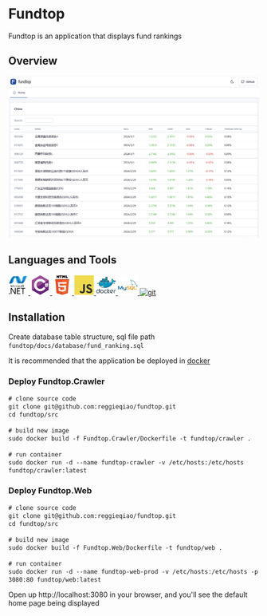 # Fundtop

Fundtop is an application that displays fund rankings

## Overview
![QRcodehub](https://raw.githubusercontent.com/reggieqiao/fundtop/main/docs/assets/examples.png)

## Languages and Tools
<a href="https://dotnet.microsoft.com/" target="_blank" rel="noreferrer"> <img src="https://raw.githubusercontent.com/devicons/devicon/master/icons/dot-net/dot-net-original-wordmark.svg" alt="dotnet" width="40" height="40"/> </a>
<a href="https://www.w3schools.com/cs/" target="_blank" rel="noreferrer"> <img src="https://raw.githubusercontent.com/devicons/devicon/master/icons/csharp/csharp-original.svg" alt="csharp" width="40" height="40"/> </a>
<a href="https://www.w3.org/html/" target="_blank" rel="noreferrer"> <img src="https://raw.githubusercontent.com/devicons/devicon/master/icons/html5/html5-original-wordmark.svg" alt="html5" width="40" height="40"/> </a>
<a href="https://developer.mozilla.org/en-US/docs/Web/JavaScript" target="_blank" rel="noreferrer"> <img src="https://raw.githubusercontent.com/devicons/devicon/master/icons/javascript/javascript-original.svg" alt="javascript" width="40" height="40"/> </a>
<a href="https://www.docker.com/" target="_blank" rel="noreferrer"> <img src="https://raw.githubusercontent.com/devicons/devicon/master/icons/docker/docker-original-wordmark.svg" alt="docker" width="40" height="40"/> </a>
<a href="https://www.mysql.com/" target="_blank" rel="noreferrer"> <img src="https://raw.githubusercontent.com/devicons/devicon/master/icons/mysql/mysql-original-wordmark.svg" alt="mysql" width="40" height="40"/> </a>
<a href="https://git-scm.com/" target="_blank" rel="noreferrer"> <img src="https://www.vectorlogo.zone/logos/git-scm/git-scm-icon.svg" alt="git" width="40" height="40"/> </a>

## Installation
Create database table structure, sql file path `fundtop/docs/database/fund_ranking.sql`

It is recommended that the application be deployed in [docker](https://www.docker.com)

### Deploy Fundtop.Crawler
```shell
# clone source code
git clone git@github.com:reggieqiao/fundtop.git
cd fundtop/src

# build new image
sudo docker build -f Fundtop.Crawler/Dockerfile -t fundtop/crawler .

# run container
sudo docker run -d --name fundtop-crawler -v /etc/hosts:/etc/hosts fundtop/crawler:latest
```

### Deploy Fundtop.Web
```shell
# clone source code
git clone git@github.com:reggieqiao/fundtop.git
cd fundtop/src

# build new image
sudo docker build -f Fundtop.Web/Dockerfile -t fundtop/web .

# run container
sudo docker run -d --name fundtop-web-prod -v /etc/hosts:/etc/hosts -p 3080:80 fundtop/web:latest
```
Open up http://localhost:3080 in your browser, and you'll see the default home page being displayed

